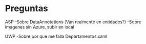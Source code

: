# Preguntas
ASP
-Sobre DataAnnotations (Van realmente en entidades?)
-Sobre imagenes sin Azure, subir en local

UWP
-Sobre por que me falla Departamentos.xaml
